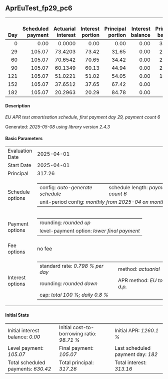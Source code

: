 <h2>AprEuTest_fp29_pc6</h2>
<table>
    <thead style="vertical-align: bottom;">
        <th style="text-align: right;">Day</th>
        <th style="text-align: right;">Scheduled payment</th>
        <th style="text-align: right;">Actuarial interest</th>
        <th style="text-align: right;">Interest portion</th>
        <th style="text-align: right;">Principal portion</th>
        <th style="text-align: right;">Interest balance</th>
        <th style="text-align: right;">Principal balance</th>
        <th style="text-align: right;">Total actuarial interest</th>
        <th style="text-align: right;">Total interest</th>
        <th style="text-align: right;">Total principal</th>
    </thead>
    <tr style="text-align: right;">
        <td class="ci00">0</td>
        <td class="ci01" style="white-space: nowrap;">0.00</td>
        <td class="ci02">0.0000</td>
        <td class="ci03">0.00</td>
        <td class="ci04">0.00</td>
        <td class="ci05">0.00</td>
        <td class="ci06">317.26</td>
        <td class="ci07">0.0000</td>
        <td class="ci08">0.00</td>
        <td class="ci09">0.00</td>
    </tr>
    <tr style="text-align: right;">
        <td class="ci00">29</td>
        <td class="ci01" style="white-space: nowrap;">105.07</td>
        <td class="ci02">73.4203</td>
        <td class="ci03">73.42</td>
        <td class="ci04">31.65</td>
        <td class="ci05">0.00</td>
        <td class="ci06">285.61</td>
        <td class="ci07">73.4203</td>
        <td class="ci08">73.42</td>
        <td class="ci09">31.65</td>
    </tr>
    <tr style="text-align: right;">
        <td class="ci00">60</td>
        <td class="ci01" style="white-space: nowrap;">105.07</td>
        <td class="ci02">70.6542</td>
        <td class="ci03">70.65</td>
        <td class="ci04">34.42</td>
        <td class="ci05">0.00</td>
        <td class="ci06">251.19</td>
        <td class="ci07">144.0745</td>
        <td class="ci08">144.07</td>
        <td class="ci09">66.07</td>
    </tr>
    <tr style="text-align: right;">
        <td class="ci00">90</td>
        <td class="ci01" style="white-space: nowrap;">105.07</td>
        <td class="ci02">60.1349</td>
        <td class="ci03">60.13</td>
        <td class="ci04">44.94</td>
        <td class="ci05">0.00</td>
        <td class="ci06">206.25</td>
        <td class="ci07">204.2094</td>
        <td class="ci08">204.20</td>
        <td class="ci09">111.01</td>
    </tr>
    <tr style="text-align: right;">
        <td class="ci00">121</td>
        <td class="ci01" style="white-space: nowrap;">105.07</td>
        <td class="ci02">51.0221</td>
        <td class="ci03">51.02</td>
        <td class="ci04">54.05</td>
        <td class="ci05">0.00</td>
        <td class="ci06">152.20</td>
        <td class="ci07">255.2315</td>
        <td class="ci08">255.22</td>
        <td class="ci09">165.06</td>
    </tr>
    <tr style="text-align: right;">
        <td class="ci00">152</td>
        <td class="ci01" style="white-space: nowrap;">105.07</td>
        <td class="ci02">37.6512</td>
        <td class="ci03">37.65</td>
        <td class="ci04">67.42</td>
        <td class="ci05">0.00</td>
        <td class="ci06">84.78</td>
        <td class="ci07">292.8828</td>
        <td class="ci08">292.87</td>
        <td class="ci09">232.48</td>
    </tr>
    <tr style="text-align: right;">
        <td class="ci00">182</td>
        <td class="ci01" style="white-space: nowrap;">105.07</td>
        <td class="ci02">20.2963</td>
        <td class="ci03">20.29</td>
        <td class="ci04">84.78</td>
        <td class="ci05">0.00</td>
        <td class="ci06">0.00</td>
        <td class="ci07">313.1791</td>
        <td class="ci08">313.16</td>
        <td class="ci09">317.26</td>
    </tr>
</table>
<h4>Description</h4>
<p><i>EU APR test amortisation schedule, first payment day 29, payment count 6</i></p>
<p>Generated: <i>2025-05-08 using library version 2.4.3</i></p>
<h4>Basic Parameters</h4>
<table>
    <tr>
        <td>Evaluation Date</td>
        <td>2025-04-01</td>
    </tr>
    <tr>
        <td>Start Date</td>
        <td>2025-04-01</td>
    </tr>
    <tr>
        <td>Principal</td>
        <td>317.26</td>
    </tr>
    <tr>
        <td>Schedule options</td>
        <td>
            <table>
                <tr>
                    <td>config: <i>auto-generate schedule</i></td>
                    <td>schedule length: <i><i>payment count</i> 6</i></td>
                </tr>
                <tr>
                    <td colspan="2" style="white-space: nowrap;">unit-period config: <i>monthly from 2025-04 on month-end</i></td>
                </tr>
            </table>
        </td>
    </tr>
    <tr>
        <td>Payment options</td>
        <td>
            <table>
                <tr>
                    <td>rounding: <i>rounded up</i></td>
                </tr>
                <tr>
                    <td>level-payment option: <i>lower&nbsp;final&nbsp;payment</i></td>
                </tr>
            </table>
        </td>
    </tr>
    <tr>
        <td>Fee options</td>
        <td>no fee
        </td>
    </tr>
    <tr>
        <td>Interest options</td>
        <td>
            <table>
                <tr>
                    <td>standard rate: <i>0.798 % per day</i></td>
                    <td>method: <i>actuarial</i></td>
                </tr>
                <tr>
                    <td>rounding: <i>rounded down</i></td>
                    <td>APR method: <i>EU to 1 d.p.</i></td>
                </tr>
                <tr>
                    <td colspan="2">cap: <i>total 100 %; daily 0.8 %</td>
                </tr>
            </table>
        </td>
    </tr>
</table>
<h4>Initial Stats</h4>
<table>
    <tr>
        <td>Initial interest balance: <i>0.00</i></td>
        <td>Initial cost-to-borrowing ratio: <i>98.71 %</i></td>
        <td>Initial APR: <i>1260.1 %</i></td>
    </tr>
    <tr>
        <td>Level payment: <i>105.07</i></td>
        <td>Final payment: <i>105.07</i></td>
        <td>Last scheduled payment day: <i>182</i></td>
    </tr>
    <tr>
        <td>Total scheduled payments: <i>630.42</i></td>
        <td>Total principal: <i>317.26</i></td>
        <td>Total interest: <i>313.16</i></td>
    </tr>
</table>